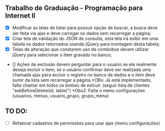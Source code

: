 
## Trabalho de Graduação - Programação para Internet II

 - [x] Modificar as telas de listar para possuir opção de buscar, a
       busca deve ser feita via ajax e deve carregar os dados sem
       recarregar a página;
 - [x] Criar tela de validação do JSON de consulta, esta tela irá exibir
       em uma tabela os dados retornados usando jQuery para montagem
       desta tabela;
  - [x] Telas de alteração que constarem uso de combobox devem utilizar
       jQuery para selecionar o item gravado no banco;
  - [] Ações de exclusão devem perguntar para o usuário se ele realmente
       deseja excluir o item, se o usuário confirmar deve ser realizada
       uma chamada ajax para excluir o registro no banco de dados e o
       item deve sumir da lista sem recarregar a página.*OBs: Já está implementado, falta chamar em todos os botões de exlcuir. (seguir lista de clientes "askBeforeDelete(id, table)") *Obs2: Falta o menu configurações (usuarios, menus, usuario_grupo, grupo_menu)
 
 
 ## TO DO:
 - [ ] Refatorar cadastros de permissões para usar ajax (menu configurações)
